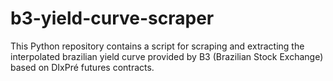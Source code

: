 # b3-yield-curve-scraper
This Python repository contains a script for scraping and extracting the interpolated brazilian yield curve provided by B3 (Brazilian Stock Exchange) based on DIxPré futures contracts.
